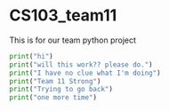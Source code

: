 # CS103_team11

This is for our team python project

```python
print("hi")
print("will this work?? please do.")
print("I have no clue what I'm doing")
print("Team 11 Strong")
print("Trying to go back")
print("one more time")
```
